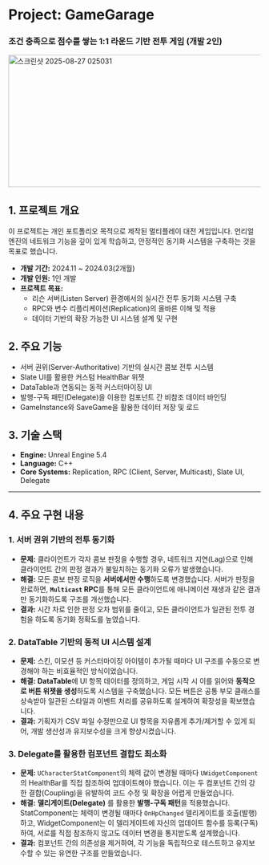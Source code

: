 # Project: GameGarage

### 조건 충족으로 점수를 쌓는 1:1 라운드 기반 전투 게임 (개발 2인)
<img width="752" height="264" alt="스크린샷 2025-08-27 025031" src="https://github.com/user-attachments/assets/26cadf1d-28a4-40df-979a-c0ce2139c04e" />


## 1. 프로젝트 개요
이 프로젝트는 개인 포트폴리오 목적으로 제작된 멀티플레이 대전 게임입니다. 언리얼 엔진의 네트워크 기능을 깊이 있게 학습하고, 안정적인 동기화 시스템을 구축하는 것을 목표로 했습니다.

- **개발 기간:** 2024.11 ~ 2024.03(2개월)
- **개발 인원:** 1인 개발
- **프로젝트 목표:**
    - 리슨 서버(Listen Server) 환경에서의 실시간 전투 동기화 시스템 구축
    - RPC와 변수 리플리케이션(Replication)의 올바른 이해 및 적용
    - 데이터 기반의 확장 가능한 UI 시스템 설계 및 구현

## 2. 주요 기능
- 서버 권위(Server-Authoritative) 기반의 실시간 콤보 전투 시스템
- Slate UI를 활용한 커스텀 HealthBar 위젯
- DataTable과 연동되는 동적 커스터마이징 UI
- 발행-구독 패턴(Delegate)을 이용한 컴포넌트 간 비참조 데이터 바인딩
- GameInstance와 SaveGame을 활용한 데이터 저장 및 로드

## 3. 기술 스택
- **Engine:** Unreal Engine 5.4
- **Language:** C++
- **Core Systems:** Replication, RPC (Client, Server, Multicast), Slate UI, Delegate

---
## 4. 주요 구현 내용

### 1. 서버 권위 기반의 전투 동기화
- **문제:** 클라이언트가 각자 콤보 판정을 수행할 경우, 네트워크 지연(Lag)으로 인해 클라이언트 간의 판정 결과가 불일치하는 동기화 오류가 발생했습니다.
- **해결:** 모든 콤보 판정 로직을 **서버에서만 수행**하도록 변경했습니다. 서버가 판정을 완료하면, **`Multicast` RPC**를 통해 모든 클라이언트에 애니메이션 재생과 같은 결과만 동기화하도록 구조를 개선했습니다.
- **결과:** 시간 차로 인한 판정 오차 범위를 줄이고, 모든 클라이언트가 일관된 전투 경험을 하도록 동기화 정확도를 높였습니다.

### 2. DataTable 기반의 동적 UI 시스템 설계
- **문제:** 스킨, 이모션 등 커스터마이징 아이템이 추가될 때마다 UI 구조를 수동으로 변경해야 하는 비효율적인 방식이었습니다.
- **해결:** **DataTable**에 UI 항목 데이터를 정의하고, 게임 시작 시 이를 읽어와 **동적으로 버튼 위젯을 생성**하도록 시스템을 구축했습니다. 모든 버튼은 공통 부모 클래스를 상속받아 일관된 스타일과 이벤트 처리를 공유하도록 설계하여 확장성을 확보했습니다.
- **결과:** 기획자가 CSV 파일 수정만으로 UI 항목을 자유롭게 추가/제거할 수 있게 되어, 개발 생산성과 유지보수성을 크게 향상시켰습니다.

### 3. Delegate를 활용한 컴포넌트 결합도 최소화
- **문제:** `UCharacterStatComponent`의 체력 값이 변경될 때마다 `UWidgetComponent`의 HealthBar를 직접 참조하여 업데이트해야 했습니다. 이는 두 컴포넌트 간의 강한 결합(Coupling)을 유발하여 코드 수정 및 확장을 어렵게 만들었습니다.
- **해결:** **델리게이트(Delegate)** 를 활용한 **발행-구독 패턴**을 적용했습니다. StatComponent는 체력이 변경될 때마다 `OnHpChanged` 델리게이트를 호출(발행)하고, WidgetComponent는 이 델리게이트에 자신의 업데이트 함수를 등록(구독)하여, 서로를 직접 참조하지 않고도 데이터 변경을 통지받도록 설계했습니다.
- **결과:** 컴포넌트 간의 의존성을 제거하여, 각 기능을 독립적으로 테스트하고 유지보수할 수 있는 유연한 구조를 만들었습니다.
